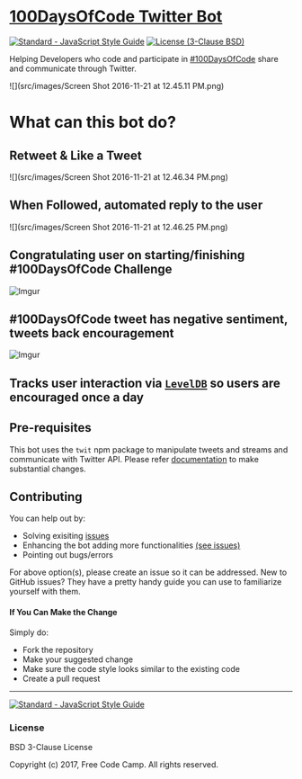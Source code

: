 # [100DaysOfCode Twitter Bot](https://twitter.com/hashtag/100DaysOfCode?src=hash)

[![Standard - JavaScript Style Guide](https://img.shields.io/badge/code_style-standard-brightgreen.svg)](http://standardjs.com/) 
[![License (3-Clause BSD)](https://img.shields.io/badge/license-BSD%203--Clause-blue.svg?style=flat-square)](http://opensource.org/licenses/BSD-3-Clause)

Helping Developers who code and participate in [#100DaysOfCode](https://twitter.com/hashtag/100DaysOfCode?src=hash) share and communicate through Twitter.

![](src/images/Screen Shot 2016-11-21 at 12.45.11 PM.png)

# What can this bot do?

## Retweet & Like a Tweet
![](src/images/Screen Shot 2016-11-21 at 12.46.34 PM.png)

## When Followed, automated reply to the user
![](src/images/Screen Shot 2016-11-21 at 12.46.25 PM.png)

## Congratulating user on starting/finishing #100DaysOfCode Challenge
![Imgur](http://i.imgur.com/d8pu9LO.png)

## #100DaysOfCode tweet has negative sentiment, tweets back encouragement 
![Imgur](http://i.imgur.com/GQLoYhG.png)

## Tracks user interaction via [`LevelDB`](https://github.com/Level/level) so users are encouraged once a day 

## Pre-requisites

This bot uses the `twit` npm package to manipulate tweets and streams and communicate with Twitter API. Please refer [documentation](https://github.com/ttezel/twit) to make substantial changes.

## Contributing

You can help out by:

- Solving exisiting [issues](https://github.com/freeCodeCamp/100DaysOfCode-twitter-bot/issues?q=is%3Aopen+is%3Aissue)
- Enhancing the bot adding more functionalities [(see issues)](https://github.com/freeCodeCamp/100DaysOfCode-twitter-bot/issues?q=is%3Aopen+is%3Aissue+label%3Aenhancement)
- Pointing out bugs/errors

For above option(s), please create an issue so it can be addressed. New to GitHub issues? They have a pretty handy guide you can use to familiarize yourself with them.

#### If You Can Make the Change
Simply do:
- Fork the repository
- Make your suggested change
- Make sure the code style looks similar to the existing code
- Create a pull request

--- 

[![Standard - JavaScript Style Guide](https://cdn.rawgit.com/feross/standard/master/badge.svg)](https://github.com/feross/standard)

### License

BSD 3-Clause License

Copyright (c) 2017, Free Code Camp. All rights reserved.
